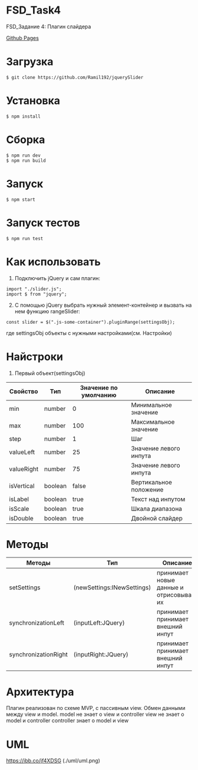 # FSD_Task4
<p>FSD_Задание 4: Плагин слайдера</p>
<a href="https://Ramil192.github.io/jquerySlider"><p>Github Pages</p></a>

# Загрузка
```
$ git clone https://github.com/Ramil192/jquerySlider
```

# Установка
```
$ npm install
```

# Сборка
```
$ npm run dev
$ npm run build
```

# Запуск
```
$ npm start
```

# Запуск тестов
```
$ npm run test
```

# Как использовать
1) Подключить jQuery и сам плагин:
```
import "./slider.js";
import $ from "jquery";
```
2) С помощью jQuery выбрать нужный элемент-контейнер и вызвать на нем функцию rangeSlider:
```
const slider = $(".js-some-container").pluginRange(settingsObj);
```
где settingsObj объекты с нужными настройками(см. Настройки)


# Найстроки
1) Первый объект(settingsObj)

| Свойство   | Тип      | Значение по умолчанию | Описание |
| ---------  |----------|-----------------------|----------|
| min        | number   | 0                     | Минимальное значение
| max        | number   | 100                   | Максимальное значение 
| step       | number   | 1                     | Шаг
| valueLeft  | number   | 25                    | Значение левого инпута 
| valueRight | number   | 75                    | Значение левого инпута
| isVertical | boolean  | false                 | Вертикальное положение 
| isLabel    | boolean  | true                  | Текст над инпутом
| isScale    | boolean  | true                  | Шкала диапазона
| isDouble   | boolean  | true                  | Двойной слайдер
# Методы


| Методы               | Тип                        | Описание                                |
| ---------------------|----------------------------|-----------------------------------------|
| setSettings          | (newSettings:INewSettings) |принимает новые данные и отрисовывает их |
| synchronizationLeft  | (inputLeft:JQuery)         |принимает принимает внешний инпут        |
| synchronizationRight | (inputRight:JQuery)        |принимает принимает внешний инпут        |


# Архитектура

Плагин реализован по схеме MVP, с пассивным view. Обмен данными между view и model.
model не знает о view и controller 
view не знает о model и controller 
controller знает о model и view
 

# UML
https://ibb.co/jf4XDSG
(./uml/uml.png)
